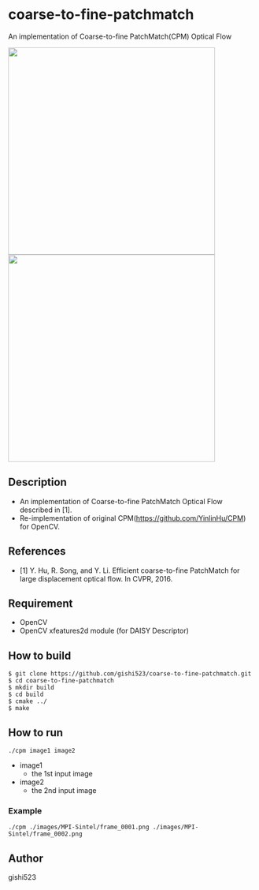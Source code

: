 # coarse-to-fine-patchmatch
An implementation of Coarse-to-fine PatchMatch(CPM) Optical Flow

<img src=https://github.com/gishi523/coarse-to-fine-patchmatch/wiki/images/image1.png width=420> <img src=https://github.com/gishi523/coarse-to-fine-patchmatch/wiki/images/flow.png width=420>

## Description
- An implementation of Coarse-to-fine PatchMatch Optical Flow described in [1].
- Re-implementation of original CPM(https://github.com/YinlinHu/CPM) for OpenCV.

## References
- [1] Y. Hu, R. Song, and Y. Li. Efficient coarse-to-fine PatchMatch for large displacement optical flow. In CVPR, 2016.

## Requirement
- OpenCV
- OpenCV xfeatures2d module (for DAISY Descriptor)

## How to build
```
$ git clone https://github.com/gishi523/coarse-to-fine-patchmatch.git
$ cd coarse-to-fine-patchmatch
$ mkdir build
$ cd build
$ cmake ../
$ make
```

## How to run
```
./cpm image1 image2
```
- image1
    - the 1st input image
- image2
    - the 2nd input image

### Example
 ```
./cpm ./images/MPI-Sintel/frame_0001.png ./images/MPI-Sintel/frame_0002.png
```

## Author
gishi523
